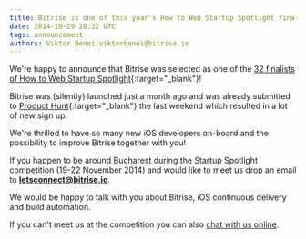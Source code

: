 ```yaml
---
title: Bitrise is one of this year's How to Web Startup Spotlight finalists!
date: 2014-10-29 20:32 UTC
tags: announcement
authors: Viktor Benei|viktorbenei@bitrise.io
---
```


We're happy to announce that Bitrise was selected as one of
the [32 finalists of How to Web Startup Spotlight](http://www.startupspotlight.co/participants/){:target="_blank"}!

Bitrise was (silently) launched just a month ago and was already
submitted to [Product Hunt](http://www.producthunt.com/posts/bitrise){:target="_blank"} the last weekend which resulted in a lot of new sign up.

We're thrilled to have so many new iOS developers on-board
and the possibility to improve Bitrise together with you!

If you happen to be around Bucharest during the Startup Spotlight
competition (19-22 November 2014) and would like to meet us
drop an email to **letsconnect@bitrise.io**.

We would be happy to talk with you about Bitrise,
iOS continuous delivery and build automation.

If you can't meet us at the competition you
can also [chat with us online](https://www.bitrise.io/contact).